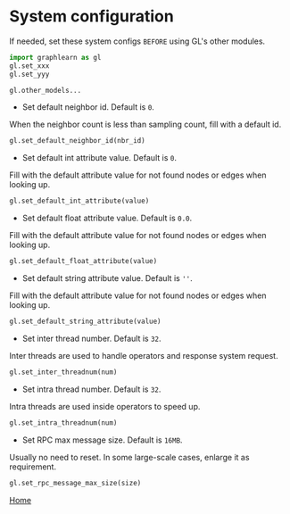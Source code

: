 # System configuration

If needed, set these system configs ```BEFORE``` using GL's other modules.

```python
import graphlearn as gl
gl.set_xxx
gl.set_yyy

gl.other_models...
```

* Set default neighbor id. Default is ```0```.

When the neighbor count is less than sampling count, fill with a default id.

```python
gl.set_default_neighbor_id(nbr_id)
```

* Set default int attribute value. Default is ```0```.

Fill with the default attribute value for not found nodes or edges when looking up.

```python
gl.set_default_int_attribute(value)
```

* Set default float attribute value. Default is ```0.0```.

Fill with the default attribute value for not found nodes or edges when looking up.

```python
gl.set_default_float_attribute(value)
```

* Set default string attribute value. Default is ```''```.

Fill with the default attribute value for not found nodes or edges when looking up.

```python
gl.set_default_string_attribute(value)
```

* Set inter thread number. Default is ```32```.

Inter threads are used to handle operators and response system request.

```python
gl.set_inter_threadnum(num)
```

* Set intra thread number. Default is ```32```.

Intra threads are used inside operators to speed up.

```python
gl.set_intra_threadnum(num)
```

* Set RPC max message size. Default is ```16MB```.

Usually no need to reset. In some large-scale cases, enlarge it as requirement.

```python
gl.set_rpc_message_max_size(size)
```

[Home](../README.md)
